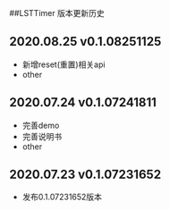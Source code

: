 ##LSTTimer 版本更新历史

2020.08.25 v0.1.08251125
---
- 新增reset(重置)相关api
- other

2020.07.24 v0.1.07241811
---
- 完善demo
- 完善说明书
- other

 2020.07.23 v0.1.07231652
---
- 发布0.1.07231652版本


